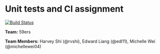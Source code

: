 # Unit tests and CI assignment

[![Build Status](https://travis-ci.org/Duke-BME-Design/59ers_testing.svg?branch=master)](https://travis-ci.org/Duke-BME-Design/59ers_testing)

__Team:__ 59ers

__Team Members:__ Harvey Shi (@rvshi), Edward Liang (@edl11), Michelle Wei (@michellewei04)
